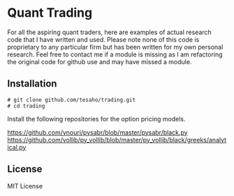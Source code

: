 # Quant Trading

For all the aspiring quant traders, here are examples of actual research code that I have written and used.  Please note
none of this code is proprietary to any particular firm but has been written for my own personal research.  Feel free to
contact me if a module is missing as I am refactoring the original code for github use and may have missed
a module.

## Installation

    # git clone github.com/tesaho/trading.git
    # cd trading

Install the following repositories for the option pricing models.

https://github.com/ynouri/pysabr/blob/master/pysabr/black.py
https://github.com/vollib/py_vollib/blob/master/py_vollib/black/greeks/analytical.py

## License
MIT License

